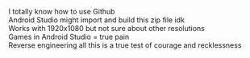 I totally know how to use Github  
Android Studio might import and build this zip file idk  
Works with 1920x1080 but not sure about other resolutions  
Games in Android Studio = true pain  
Reverse engineering all this is a true test of courage and recklessness  
